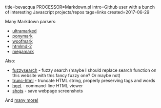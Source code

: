 title=bevacqua
PROCESSOR=Markdown.pl
intro=Github user with a bunch of interesting Javascript projects/repos
tags=links
created=2017-06-29

Many Markdown parsers:

* [ultramarked](https://github.com/bevacqua/ultramarked)
* [ponymark](https://github.com/bevacqua/ponymark)
* [woofmark](https://github.com/bevacqua/woofmark)
* [htmlmd-2](https://github.com/bevacqua/htmlmd-2)
* [megamark](https://github.com/bevacqua/megamark)

Also:

* [fuzzysearch](https://github.com/bevacqua/fuzzysearch) - fuzzy search (maybe I should replace search function on this website with this fancy fuzzy one? Or maybe not)
* [trunc-html](https://github.com/bevacqua/trunc-html) - truncate HTML string, properly preserving tags and words
* [hget](https://github.com/bevacqua/hget) - command-line HTML viewer
* [shots](https://github.com/bevacqua/shots) - save webpage screenshots

And [many more!](https://github.com/bevacqua?tab=repositories)
